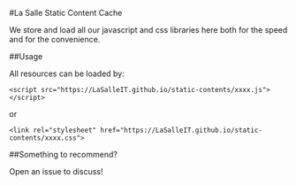 #La Salle Static Content Cache

We store and load all our javascript and css libraries here both for the speed and for the convenience.

##Usage

All resources can be loaded by:
```
<script src="https://LaSalleIT.github.io/static-contents/xxxx.js"></script>
```
or
```
<link rel="stylesheet" href="https://LaSalleIT.github.io/static-contents/xxxx.css">
```

##Something to recommend?

Open an issue to discuss!
